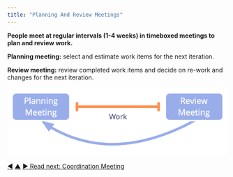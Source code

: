 ```yaml
---
title: "Planning And Review Meetings"
---
```



**People meet at regular intervals (1-4 weeks) in timeboxed meetings to plan and review work.**

**Planning meeting:** select and estimate work items for the next iteration.

**Review meeting:** review completed work items and decide on re-work and changes for the next iteration.

![Planning and review meetings](img/meetings/planning-review.png)


<div class="bottom-nav">
<a href="daily-standup.html" title="Back to: Daily Standup">◀</a> <a href="focused-interactions.html" title="Up: Focused Interactions">▲</a> <a href="coordination-meeting.html" title="">▶ Read next: Coordination Meeting</a>
</div>
